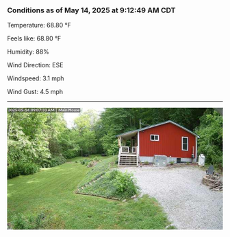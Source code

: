 ### Conditions as of May 14, 2025 at 9:12:49 AM CDT 

Temperature: 68.80 &deg;F

Feels like: 68.80 &deg;F

Humidity: 88%

Wind Direction: ESE

Windspeed: 3.1 mph

Wind Gust: 4.5 mph

---

<img src="./images/latest.jpeg"/>

